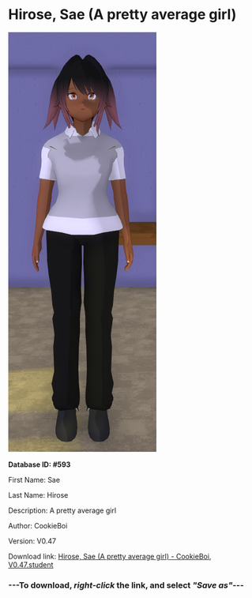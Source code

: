 # Hirose, Sae (A pretty average girl)

<img src="https://raw.githubusercontent.com/Arbiter1223/Daigaku-Gurashi-Custom-Students/master/Students/Files/Hirose%2C%20Sae%20(A%20pretty%20average%20girl).png" title="Hirose, Sae (A pretty average girl) - CookieBoi, V0.47">

**Database ID: #593**

First Name: Sae

Last Name: Hirose

Description: A pretty average girl

Author: CookieBoi

Version: V0.47

Download link: <a href="https://raw.githubusercontent.com/Arbiter1223/Daigaku-Gurashi-Custom-Students/master/Students/Files/Hirose%2C%20Sae%20(A%20pretty%20average%20girl)%20-%20CookieBoi%2C%20V0.47.student">Hirose, Sae (A pretty average girl) - CookieBoi, V0.47.student</a>

### ---**To download, _right-click_ the link, and select _"Save as"_**---
